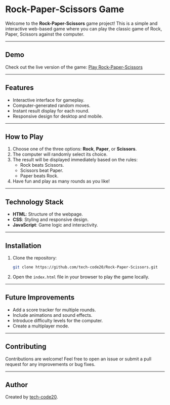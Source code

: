 # Rock-Paper-Scissors Game

Welcome to the **Rock-Paper-Scissors** game project! This is a simple and interactive web-based game where you can play the classic game of Rock, Paper, Scissors against the computer.

---

## Demo
Check out the live version of the game: [Play Rock-Paper-Scissors](https://tech-code20.github.io/Rock-Paper-Scissors/)

---

## Features
- Interactive interface for gameplay.
- Computer-generated random moves.
- Instant result display for each round.
- Responsive design for desktop and mobile.

---

## How to Play
1. Choose one of the three options: **Rock**, **Paper**, or **Scissors**.
2. The computer will randomly select its choice.
3. The result will be displayed immediately based on the rules:
   - Rock beats Scissors.
   - Scissors beat Paper.
   - Paper beats Rock.
4. Have fun and play as many rounds as you like!

---

## Technology Stack
- **HTML**: Structure of the webpage.
- **CSS**: Styling and responsive design.
- **JavaScript**: Game logic and interactivity.

---

## Installation
1. Clone the repository:
   ```bash
   git clone https://github.com/tech-code20/Rock-Paper-Scissors.git
   ```
2. Open the `index.html` file in your browser to play the game locally.

---

## Future Improvements
- Add a score tracker for multiple rounds.
- Include animations and sound effects.
- Introduce difficulty levels for the computer.
- Create a multiplayer mode.

---

## Contributing
Contributions are welcome! Feel free to open an issue or submit a pull request for any improvements or bug fixes.

---


## Author
Created by [tech-code20](https://github.com/tech-code20).

